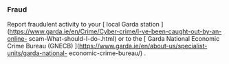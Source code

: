 ###  **Fraud**

Report fraudulent activity to your [ local Garda station
](https://www.garda.ie/en/Crime/Cyber-crime/I-ve-been-caught-out-by-an-online-
scam-What-should-I-do-.html) or to the [ Garda National Economic Crime Bureau
(GNECB) ](https://www.garda.ie/en/about-us/specialist-units/garda-national-
economic-crime-bureau/) .
